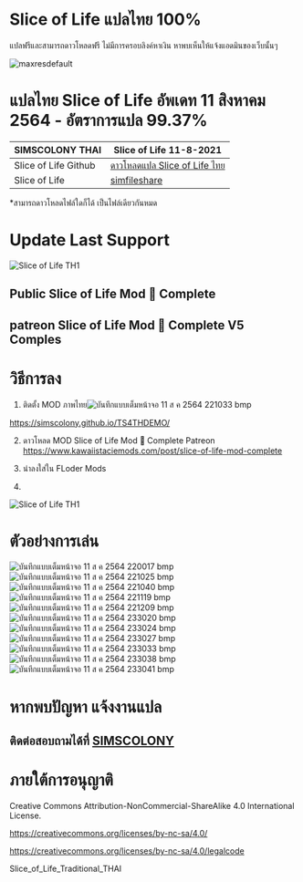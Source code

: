 
# Slice of Life แปลไทย 100% 
แปลฟรีและสามารถดาวโหลดฟรี ไม่มีการครอบลิงค์หาเงิน หาพบเห็นให้แจ้งแอดมินของเว็บนั้นๆ

![maxresdefault](https://user-images.githubusercontent.com/13219372/129072040-c15f7aca-7099-4414-9286-845048d32859.jpg)

# แปลไทย  Slice of Life  อัพเดท 11 สิงหาคม 2564 - อัตราการแปล 99.37%

| SIMSCOLONY THAI|  Slice of Life 11-8-2021|
| ------------- | ------------- |
|  Slice of Life Github| [ดาวโหลดแปล Slice of Life ไทย ](https://github.com/simscolony/Slice_of_Life_Traditional_THAI/raw/main/%5BSIMSCOLONY%5D_Slice%20of%20Life_V1_TH%5B12-8-2021%5D.package) |
|  Slice of Life | [simfileshare](http://www.simfileshare.net/download/2672130/) |

*สามารถดาวโหลดไฟล์ใดก็ได้ เป็นไฟล์เดียวกันหมด
# Update Last Support 

![Slice of Life TH1](https://static.wixstatic.com/media/46c7ed_21b8e7ae02374f57a6a60ec82ace855c~mv2.png/v1/fill/w_940,h_529,al_c,q_95/46c7ed_21b8e7ae02374f57a6a60ec82ace855c~mv2.webp)
## Public  Slice of Life Mod 🍓 Complete
##  patreon  Slice of Life Mod 🍓 Complete V5 Comples


# วิธีการลง
1. ติดตั้ง MOD ภาพไทย![บันทึกแบบเต็มหน้าจอ 11 ส ค  2564 221033 bmp](https://user-images.githubusercontent.com/13219372/129126975-5fbbca14-64f7-4983-aa49-b9bd93f28c21.jpg)

https://simscolony.github.io/TS4THDEMO/

2. ดาวโหลด MOD Slice of Life Mod 🍓 Complete
Patreon https://www.kawaiistaciemods.com/post/slice-of-life-mod-complete


3. นำลงใส่ใน FLoder Mods
4. 
![Slice of Life TH1](https://user-images.githubusercontent.com/13219372/129068601-4f4b8be8-1abc-4e03-b49a-fddc25179766.jpg)



# ตัวอย่างการเล่น
![บันทึกแบบเต็มหน้าจอ 11 ส ค  2564 220017 bmp](https://user-images.githubusercontent.com/13219372/129126969-58db66c5-99a6-495a-8968-60efbdabdb81.jpg)
![บันทึกแบบเต็มหน้าจอ 11 ส ค  2564 221025 bmp](https://user-images.githubusercontent.com/13219372/129126973-546d6325-4232-4a6c-9903-3652e85f8ef9.jpg)
![บันทึกแบบเต็มหน้าจอ 11 ส ค  2564 221040 bmp](https://user-images.githubusercontent.com/13219372/129126979-2ffa9cec-2a37-4647-8ec1-abefe2e753c5.jpg)
![บันทึกแบบเต็มหน้าจอ 11 ส ค  2564 221119 bmp](https://user-images.githubusercontent.com/13219372/129126982-20f6963d-e6a1-4ab1-968e-ee08e27e596c.jpg)
![บันทึกแบบเต็มหน้าจอ 11 ส ค  2564 221209 bmp](https://user-images.githubusercontent.com/13219372/129126984-72797d3c-a9a4-486d-9610-744d80d82082.jpg)
![บันทึกแบบเต็มหน้าจอ 11 ส ค  2564 233020 bmp](https://user-images.githubusercontent.com/13219372/129126985-13045193-1cf4-4b29-a816-9daeb66a8c99.jpg)
![บันทึกแบบเต็มหน้าจอ 11 ส ค  2564 233024 bmp](https://user-images.githubusercontent.com/13219372/129126988-d2a39440-52a4-4339-9495-81dfbebd880e.jpg)
![บันทึกแบบเต็มหน้าจอ 11 ส ค  2564 233027 bmp](https://user-images.githubusercontent.com/13219372/129126990-5f8f4cff-d8c9-44ef-8c06-79cd587420a4.jpg)
![บันทึกแบบเต็มหน้าจอ 11 ส ค  2564 233033 bmp](https://user-images.githubusercontent.com/13219372/129126992-0f175803-f251-4b01-805e-492aaf8fb46e.jpg)
![บันทึกแบบเต็มหน้าจอ 11 ส ค  2564 233038 bmp](https://user-images.githubusercontent.com/13219372/129126994-58adb0d7-77c1-4772-a21d-86ed6726fd95.jpg)
![บันทึกแบบเต็มหน้าจอ 11 ส ค  2564 233041 bmp](https://user-images.githubusercontent.com/13219372/129126996-99876197-ca01-4a2b-b084-4d4f91c45af2.jpg)


# หากพบปัญหา แจ้งงานแปล
## ติดต่อสอบถามได้ที่ [SIMSCOLONY](https://www.facebook.com/SimsColony/)

# ภายใต้การอนุญาติ 

Creative Commons Attribution-NonCommercial-ShareAlike 4.0 International License.

https://creativecommons.org/licenses/by-nc-sa/4.0/

https://creativecommons.org/licenses/by-nc-sa/4.0/legalcode


Slice_of_Life_Traditional_THAI
